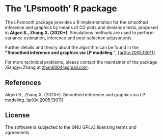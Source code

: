 # The 'LPsmooth' R package
The LPsmooth package provides a R implementation for the smoothed inference and graphics by means of CD plots and deviance tests, proposed in **Algeri S., Zhang X. (2020+)**. Simulations methods are used to perform variance estimation, inference and post-selection adjustments. 

Further details and theory about the algorithm can be found in the **"Smoothed inference and graphics via LP modeling.",** [[arXiv:2005.13011](https://arxiv.org/pdf/2005.13011.pdf)].

For more technical problems, please contact the maintainer of the package Xiangyu Zhang at zhan6004@gmail.com.

## References

Algeri S., Zhang X. (2020+).  Smoothed inference and graphics via LP modeling. [[arXiv:2005.13011](https://arxiv.org/pdf/2005.13011.pdf)]

## License

The software is subjected to the GNU GPLv3 licensing terms and agreements.
